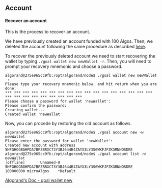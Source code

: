 ## Account

#### Recover an account

This is the process to recover an account.

We have previously created an account funded with 100 Algos. Then, we deleted the account following the same procedure as described [here](https://github.com/asc1-experimenter/asc1-experiments/blob/master/account/delete.md#delete_account).

To recover the previously deleted account we need to start recovering the wallet by typing ```./goal wallet new newWallet -r```. Then, you will need to prompt your recovery mnemonic and choose a password.

```
algorand@275e965cc9fb:/opt/algorand/node$ ./goal wallet new newWallet -r
Please type your recovery mnemonic below, and hit return when you are done:
*** *** *** *** *** *** *** *** *** *** *** *** *** *** *** *** *** *** *** *** *** *** *** *** *** ***
Please choose a password for wallet 'newWallet':
Please confirm the password:
Creating wallet...
Created wallet 'newWallet'
```

Now, you can procede by restoring the old account as follows.

```
algorand@275e965cc9fb:/opt/algorand/node$ ./goal account new -w newWallet
Please enter the password for wallet 'newWallet':
Created new account with address 5HFGHOGBGHFDA7BFZBRXC73Y3BJ644B4ZAYX3LY3S6WKFJFZKGRNNOSDRE
algorand@275e965cc9fb:/opt/algorand/node$ ./goal account list -w newWallet
[offline]       Unnamed-0       5HFGHOGBGHFDA7BFZBRXC73Y3BJ644B4ZAYX3LY3S6WKFJFZKGRNNOSDRE      100000000 microAlgos    *Default
```

[Algorand's Doc - goal wallet new](https://developer.algorand.org/docs/reference/cli/goal/wallet/new/) 
